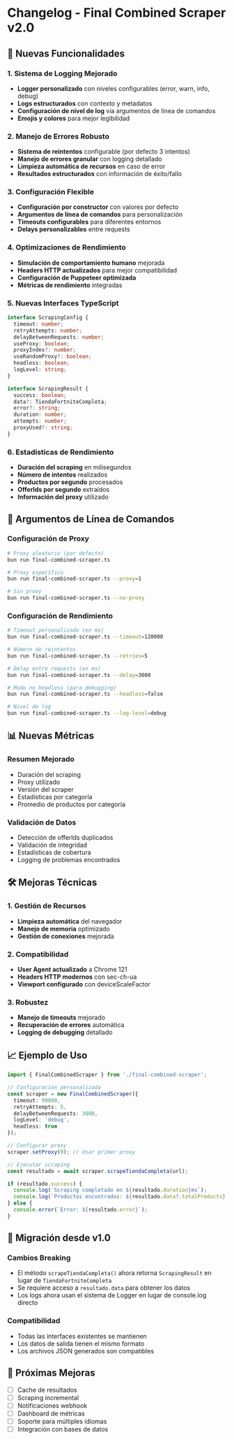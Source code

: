# Changelog - Final Combined Scraper v2.0

## 🚀 Nuevas Funcionalidades

### 1. Sistema de Logging Mejorado
- **Logger personalizado** con niveles configurables (error, warn, info, debug)
- **Logs estructurados** con contexto y metadatos
- **Configuración de nivel de log** via argumentos de línea de comandos
- **Emojis y colores** para mejor legibilidad

### 2. Manejo de Errores Robusto
- **Sistema de reintentos** configurable (por defecto 3 intentos)
- **Manejo de errores granular** con logging detallado
- **Limpieza automática de recursos** en caso de error
- **Resultados estructurados** con información de éxito/fallo

### 3. Configuración Flexible
- **Configuración por constructor** con valores por defecto
- **Argumentos de línea de comandos** para personalización
- **Timeouts configurables** para diferentes entornos
- **Delays personalizables** entre requests

### 4. Optimizaciones de Rendimiento
- **Simulación de comportamiento humano** mejorada
- **Headers HTTP actualizados** para mejor compatibilidad
- **Configuración de Puppeteer optimizada**
- **Métricas de rendimiento** integradas

### 5. Nuevas Interfaces TypeScript
```typescript
interface ScrapingConfig {
  timeout: number;
  retryAttempts: number;
  delayBetweenRequests: number;
  useProxy: boolean;
  proxyIndex?: number;
  useRandomProxy?: boolean;
  headless: boolean;
  logLevel: string;
}

interface ScrapingResult {
  success: boolean;
  data?: TiendaFortniteCompleta;
  error?: string;
  duration: number;
  attempts: number;
  proxyUsed?: string;
}
```

### 6. Estadísticas de Rendimiento
- **Duración del scraping** en milisegundos
- **Número de intentos** realizados
- **Productos por segundo** procesados
- **OfferIds por segundo** extraídos
- **Información del proxy** utilizado

## 🔧 Argumentos de Línea de Comandos

### Configuración de Proxy
```bash
# Proxy aleatorio (por defecto)
bun run final-combined-scraper.ts

# Proxy específico
bun run final-combined-scraper.ts --proxy=1

# Sin proxy
bun run final-combined-scraper.ts --no-proxy
```

### Configuración de Rendimiento
```bash
# Timeout personalizado (en ms)
bun run final-combined-scraper.ts --timeout=120000

# Número de reintentos
bun run final-combined-scraper.ts --retries=5

# Delay entre requests (en ms)
bun run final-combined-scraper.ts --delay=3000

# Modo no headless (para debugging)
bun run final-combined-scraper.ts --headless=false

# Nivel de log
bun run final-combined-scraper.ts --log-level=debug
```

## 📊 Nuevas Métricas

### Resumen Mejorado
- Duración del scraping
- Proxy utilizado
- Versión del scraper
- Estadísticas por categoría
- Promedio de productos por categoría

### Validación de Datos
- Detección de offerIds duplicados
- Validación de integridad
- Estadísticas de cobertura
- Logging de problemas encontrados

## 🛠️ Mejoras Técnicas

### 1. Gestión de Recursos
- **Limpieza automática** del navegador
- **Manejo de memoria** optimizado
- **Gestión de conexiones** mejorada

### 2. Compatibilidad
- **User Agent actualizado** a Chrome 121
- **Headers HTTP modernos** con sec-ch-ua
- **Viewport configurado** con deviceScaleFactor

### 3. Robustez
- **Manejo de timeouts** mejorado
- **Recuperación de errores** automática
- **Logging de debugging** detallado

## 📈 Ejemplo de Uso

```typescript
import { FinalCombinedScraper } from './final-combined-scraper';

// Configuración personalizada
const scraper = new FinalCombinedScraper({
  timeout: 90000,
  retryAttempts: 5,
  delayBetweenRequests: 3000,
  logLevel: 'debug',
  headless: true
});

// Configurar proxy
scraper.setProxy(0); // Usar primer proxy

// Ejecutar scraping
const resultado = await scraper.scrapeTiendaCompleta(url);

if (resultado.success) {
  console.log(`Scraping completado en ${resultado.duration}ms`);
  console.log(`Productos encontrados: ${resultado.data?.totalProducts}`);
} else {
  console.error(`Error: ${resultado.error}`);
}
```

## 🔄 Migración desde v1.0

### Cambios Breaking
- El método `scrapeTiendaCompleta()` ahora retorna `ScrapingResult` en lugar de `TiendaFortniteCompleta`
- Se requiere acceso a `resultado.data` para obtener los datos
- Los logs ahora usan el sistema de Logger en lugar de console.log directo

### Compatibilidad
- Todas las interfaces existentes se mantienen
- Los datos de salida tienen el mismo formato
- Los archivos JSON generados son compatibles

## 🎯 Próximas Mejoras

- [ ] Cache de resultados
- [ ] Scraping incremental
- [ ] Notificaciones webhook
- [ ] Dashboard de métricas
- [ ] Soporte para múltiples idiomas
- [ ] Integración con bases de datos
